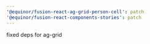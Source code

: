 ```yaml
---
'@equinor/fusion-react-ag-grid-person-cell': patch
'@equinor/fusion-react-components-stories': patch
---
```


fixed deps for ag-grid
